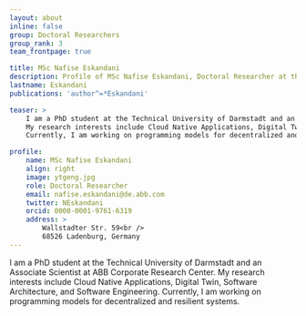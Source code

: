 ```yaml
---
layout: about
inline: false
group: Doctoral Researchers
group_rank: 3
team_frontpage: true

title: MSc Nafise Eskandani
description: Profile of MSc Nafise Eskandani, Doctoral Researcher at the Programming Group.
lastname: Eskandani
publications: 'author^=*Eskandani'

teaser: >
    I am a PhD student at the Technical University of Darmstadt and an Associate Scientist at ABB Corporate Research Center.
    My research interests include Cloud Native Applications, Digital Twin, Software Architecture, and Software Engineering.
    Currently, I am working on programming models for decentralized and resilient systems.

profile:
    name: MSc Nafise Eskandani
    align: right
    image: ytgeng.jpg
    role: Doctoral Researcher
    email: nafise.eskandani@de.abb.com
    twitter: NEskandani
    orcid: 0000-0001-9761-6319
    address: >
        Wallstadter Str. 59<br />
        68526 Ladenburg, Germany
---
```


I am a PhD student at the Technical University of Darmstadt and an Associate Scientist at ABB Corporate Research Center.
My research interests include Cloud Native Applications, Digital Twin, Software Architecture, and Software Engineering.
Currently, I am working on programming models for decentralized and resilient systems.
